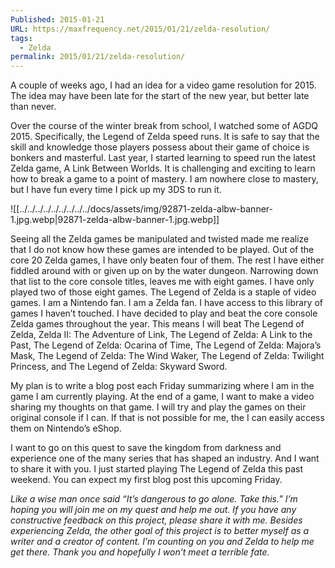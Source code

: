 ```yaml
---
Published: 2015-01-21
URL: https://maxfrequency.net/2015/01/21/zelda-resolution/
tags:
  - Zelda
permalink: 2015/01/21/zelda-resolution/
---
```

A couple of weeks ago, I had an idea for a video game resolution for 2015. The idea may have been late for the start of the new year, but better late than never.

Over the course of the winter break from school, I watched some of AGDQ 2015. Specifically, the Legend of Zelda speed runs. It is safe to say that the skill and knowledge those players possess about their game of choice is bonkers and masterful.
Last year, I started learning to speed run the latest Zelda game, A Link Between Worlds. It is challenging and exciting to learn how to break a game to a point of mastery. I am nowhere close to mastery, but I have fun every time I pick up my 3DS to run it.

![[../../../../../../../../../docs/assets/img/92871-zelda-albw-banner-1.jpg.webp|92871-zelda-albw-banner-1.jpg.webp]]

Seeing all the Zelda games be manipulated and twisted made me realize that I do not know how these games are intended to be played. Out of the core 20 Zelda games, I have only beaten four of them. The rest I have either fiddled around with or given up on by the water dungeon. Narrowing down that list to the core console titles, leaves me with eight games. I have only played two of those eight games.
The Legend of Zelda is a staple of video games. I am a Nintendo fan. I am a Zelda fan. I have access to this library of games I haven’t touched. I have decided to play and beat the core console Zelda games throughout the year. This means I will beat The Legend of Zelda, Zelda II: The Adventure of Link, The Legend of Zelda: A Link to the Past, The Legend of Zelda: Ocarina of Time, The Legend of Zelda: Majora’s Mask, The Legend of Zelda: The Wind Waker, The Legend of Zelda: Twilight Princess, and The Legend of Zelda: Skyward Sword. 

My plan is to write a blog post each Friday summarizing where I am in the game I am currently playing. At the end of a game, I want to make a video sharing my thoughts on that game. I will try and play the games on their original console if I can. If that is not possible for me, the I can easily access them on Nintendo’s eShop.

I want to go on this quest to save the kingdom from darkness and experience one of the many series that has shaped an industry. And I want to share it with you. I just started playing The Legend of Zelda this past weekend. You can expect my first blog post this upcoming Friday.

*Like a wise man once said “It’s dangerous to go alone. Take this.” I’m hoping you will join me on my quest and help me out. If you have any constructive feedback on this project, please share it with me. Besides experiencing Zelda, the other goal of this project is to better myself as a writer and a creator of content. I’m counting on you and Zelda to help me get there. Thank you and hopefully I won’t meet a terrible fate.*